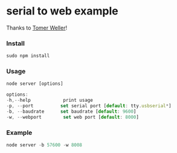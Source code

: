 # serial to web example
Thanks to [Tomer Weller](https://github.com/tomerweller/serial-to-socketio)!


### Install
```javascript
sudo npm install
```

### Usage
```javascript
node server [options]

options:
-h,--help			 print usage
-p, --port			set serial port [default: tty.usbserial*]
-b, --baudrate		set baudrate [default: 9600]
-w, --webport		 set web port [default: 8000]
```

### Example
```javascript 
node server -b 57600 -w 8008
```